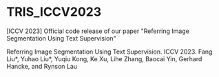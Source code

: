 # TRIS_ICCV2023
[ICCV 2023] Official code release of our paper "Referring Image Segmentation Using Text Supervision"

Referring Image Segmentation Using Text Supervision. ICCV 2023.
Fang Liu*, Yuhao Liu*, Yuqiu Kong, Ke Xu, Lihe Zhang, Baocai Yin, Gerhard Hancke, and Rynson Lau
